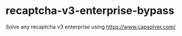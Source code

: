 # recaptcha-v3-enterprise-bypass
Solve any recaptcha v3 enterprise using https://www.capsolver.com/



                                                                          